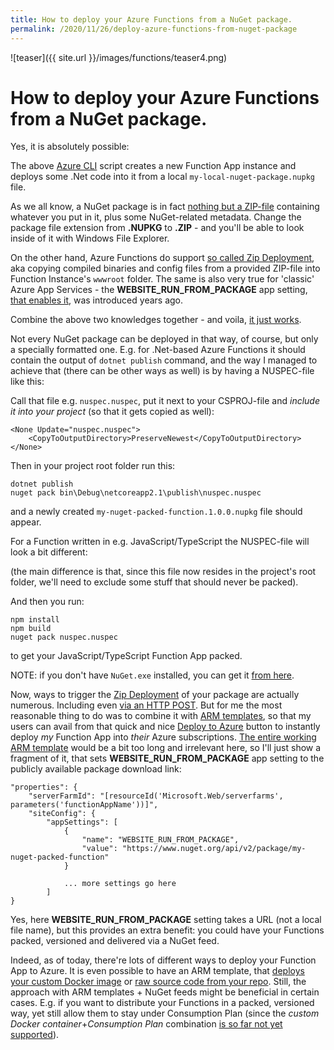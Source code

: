 ```yaml
---
title: How to deploy your Azure Functions from a NuGet package.
permalink: /2020/11/26/deploy-azure-functions-from-nuget-package
---
```

![teaser]({{ site.url }}/images/functions/teaser4.png)
# How to deploy your Azure Functions from a NuGet package.


Yes, it is absolutely possible:
<script src="https://gist.github.com/scale-tone/234c1f148b4c25678fe0dcbfe2f26126.js"></script>

The above [Azure CLI](https://docs.microsoft.com/en-us/cli/azure/) script creates a new Function App instance and deploys some .Net code into it from a local `my-local-nuget-package.nupkg` file.

As we all know, a NuGet package is in fact [nothing but a ZIP-file](https://en.wikipedia.org/wiki/NuGet) containing whatever you put in it, plus some NuGet-related metadata. Change the package file extension from **.NUPKG** to **.ZIP** - and you'll be able to look inside of it with Windows File Explorer.

On the other hand, Azure Functions do support [so called Zip Deployment](https://docs.microsoft.com/en-us/azure/azure-functions/run-functions-from-deployment-package), aka copying compiled binaries and config files from a provided ZIP-file into Function Instance's `wwwroot` folder. The same is also very true for 'classic' Azure App Services - the **WEBSITE_RUN_FROM_PACKAGE** app setting, [that enables it](https://docs.microsoft.com/en-us/azure/app-service/deploy-run-package#run-the-package), was introduced years ago.

Combine the above two knowledges together - and voila, [it just works](https://github.com/scale-tone/DurableFunctionsMonitor/tree/master/durablefunctionsmonitor.dotnetbackend#how-to-run).

Not every NuGet package can be deployed in that way, of course, but only a specially formatted one. E.g. for .Net-based Azure Functions it should contain the output of `dotnet publish` command, and the way I managed to achieve that (there can be other ways as well) is by having a NUSPEC-file like this:

<script src="https://gist.github.com/scale-tone/9e7910960d6803ca0dd6f8ee2e76b3b1.js"></script>

Call that file e.g. `nuspec.nuspec`, put it next to your CSPROJ-file and *include it into your project* (so that it gets copied as well):
```
<None Update="nuspec.nuspec">
    <CopyToOutputDirectory>PreserveNewest</CopyToOutputDirectory>
</None>
```
Then in your project root folder run this:
```
dotnet publish
nuget pack bin\Debug\netcoreapp2.1\publish\nuspec.nuspec
```
and a newly created `my-nuget-packed-function.1.0.0.nupkg` file should appear.

For a Function written in e.g. JavaScript/TypeScript the NUSPEC-file will look a bit different:

<script src="https://gist.github.com/scale-tone/7b8b7cf02705d14682ac5c013dd5abc0.js"></script>

(the main difference is that, since this file now resides in the project's root folder, we'll need to exclude some stuff that should never be packed).

And then you run:
```
npm install
npm build
nuget pack nuspec.nuspec
```
to get your JavaScript/TypeScript Function App packed.

NOTE: if you don't have `NuGet.exe` installed, you can get it [from here](https://www.nuget.org/downloads).

Now, ways to trigger the [Zip Deployment](https://docs.microsoft.com/en-us/azure/azure-functions/deployment-zip-push) of your package are actually numerous. Including even [via an HTTP POST](https://docs.microsoft.com/en-us/azure/azure-functions/deployment-zip-push#with-curl). But for me the most reasonable thing to do was to combine it with [ARM templates](https://docs.microsoft.com/en-us/azure/azure-resource-manager/templates/template-syntax), so that my users can avail from that quick and nice [Deploy to Azure](https://docs.microsoft.com/en-us/azure/azure-resource-manager/templates/deploy-to-azure-button) button to instantly deploy *my* Function App into *their* Azure subscriptions. [The entire working ARM template](https://github.com/scale-tone/DurableFunctionsMonitor/blob/master/durablefunctionsmonitor.dotnetbackend/arm-template.json) would be a bit too long and irrelevant here, so I'll just show a fragment of it, that sets **WEBSITE_RUN_FROM_PACKAGE** app setting to the publicly available package download link:
```
"properties": {
    "serverFarmId": "[resourceId('Microsoft.Web/serverfarms', parameters('functionAppName'))]",
    "siteConfig": {
        "appSettings": [
            {
                "name": "WEBSITE_RUN_FROM_PACKAGE",
                "value": "https://www.nuget.org/api/v2/package/my-nuget-packed-function"
            }
            
            ... more settings go here
        ]
}
```

Yes, here **WEBSITE_RUN_FROM_PACKAGE** setting takes a URL (not a local file name), but this provides an extra benefit: you could have your Functions packed, versioned and delivered via a NuGet feed.

Indeed, as of today, there're lots of different ways to deploy your Function App to Azure. It is even possible to have an ARM template, that [deploys your custom Docker image](https://docs.microsoft.com/en-us/azure/azure-functions/functions-infrastructure-as-code#create-a-function-app-2) or [raw source code from your repo](https://docs.microsoft.com/en-us/azure/azure-functions/functions-infrastructure-as-code#customizing-a-deployment). Still, the approach with ARM templates + NuGet feeds might be beneficial in certain cases. E.g. if you want to distribute your Functions in a packed, versioned way, yet still allow them to stay under Consumption Plan (since the *custom Docker container*+*Consumption Plan* combination [is so far not yet supported](https://github.com/Azure/Azure-Functions/issues/1458)).